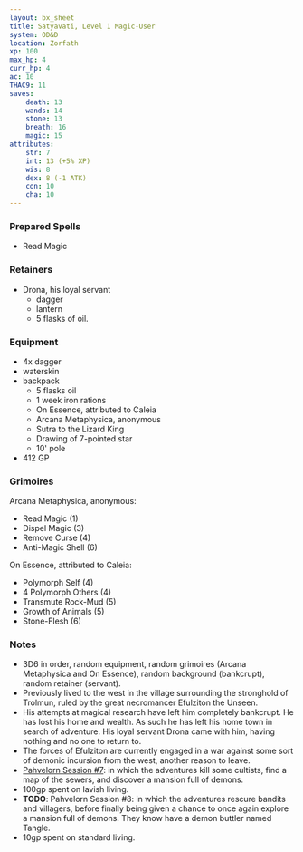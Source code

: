```yaml
---
layout: bx_sheet
title: Satyavati, Level 1 Magic-User
system: OD&D
location: Zorfath
xp: 100
max_hp: 4
curr_hp: 4
ac: 10
THAC9: 11
saves:
    death: 13
    wands: 14
    stone: 13
    breath: 16
    magic: 15
attributes:
    str: 7
    int: 13 (+5% XP)
    wis: 8
    dex: 8 (-1 ATK)
    con: 10
    cha: 10
---
```


### Prepared Spells

 * Read Magic
 
### Retainers

 * Drona, his loyal servant
   * dagger
   * lantern
   * 5 flasks of oil.
   
### Equipment

 * 4x dagger
 * waterskin
 * backpack
   * 5 flasks oil
   * 1 week iron rations
   * On Essence, attributed to Caleia
   * Arcana Metaphysica, anonymous
   * Sutra to the Lizard King
   * Drawing of 7-pointed star
   * 10' pole
 * 412 GP
 
### Grimoires

Arcana Metaphysica, anonymous:

 * Read Magic (1)
 * Dispel Magic (3)
 * Remove Curse (4)
 * Anti-Magic Shell (6)

On Essence, attributed to Caleia:

 * Polymorph Self (4)
 * 4 Polymorph Others (4)
 * Transmute Rock-Mud (5)
 * Growth of Animals (5)
 * Stone-Flesh (6)
 
### Notes
 
 * 3D6 in order, random equipment, random grimoires (Arcana Metaphysica and On Essence), random background (bankcrupt), random retainer (servant).
 * Previously lived to the west in the village surrounding the stronghold of Trolmun, ruled by the great necromancer Efulziton the Unseen.
 * His attempts at magical research have left him completely bankcrupt. He has lost his home and wealth. As such he has left his home town in search of adventure. His loyal servant Drona came with him, having nothing and no one to return to.
 * The forces of Efulziton are currently engaged in a war against some sort of demonic incursion from the west, another reason to leave.
 * [Pahvelorn Session #7][session-7]: in which the adventures kill some cultists, find a map of the sewers, and discover a mansion full of demons.
 * 100gp spent on lavish living.
 * **TODO**: Pahvelorn Session #8: in which the adventures rescure bandits and villagers, before finally being given a chance to once again explore a mansion full of demons. They know have a demon buttler named Tangle.
 * 10gp spent on standard living.
 
 
 [session-7]: http://save.vs.totalpartykill.ca/play-report/pahvelorn-1/